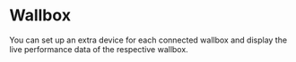 # Wallbox

You can set up an extra device for each connected wallbox and display the live performance data
of the respective wallbox.
